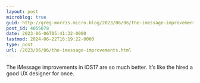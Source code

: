 ```yaml
---
layout: post
microblog: true
guid: http://greg-morris.micro.blog/2023/06/06/the-imessage-improvements.html
post_id: 4055078
date: 2023-06-06T05:41:32-0000
lastmod: 2024-06-22T16:19:22-0000
type: post
url: /2023/06/06/the-imessage-improvements.html
---
```

The iMessage improvements in iOS17 are so much better. It’s like the hired a good UX designer for once. 
